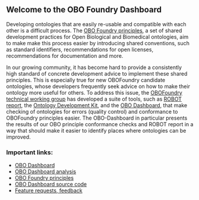 ## Welcome to the OBO Foundry Dashboard

Developing ontologies that are easily re-usable and compatible with each other is
a difficult process. 
The [OBO Foundry principles](http://www.obofoundry.org/principles/fp-000-summary.html), a set of shared development practices for Open Biological and Biomedical ontologies, 
aim to make make this process easier by introducing shared conventions, such as standard identifiers, recommendations for open licenses, recommendations for documentation and more.

In our growing community, it has become hard to provide a consistently high standard of concrete development advice to implement these shared principles. 
This is especially true for new OBOFoundry candidate ontologies, whose developers frequently seek advice on how to make their ontology more useful for others. 
To address this issue, the [OBOFoundry technical working group](http://www.obofoundry.org/docs/TechnicalWG.html) has developed a suite of tools, such as [ROBOT report](http://robot.obolibrary.org/report), the [Ontology Development Kit](https://github.com/INCATools/ontology-development-kit), and the [OBO Dashboard](https://github.com/OBOFoundry/OBO-Dashboard), that make checking of ontologies for errors (quality control) and conformance to OBOFoundry principles easier. 
The OBO-Dashboard in particular presents the results of our OBO principle conformance checks and ROBOT report in a way that should make it easier to identify places where ontologies can be improved.

### Important links:
- [OBO Dashboard](dashboard/index.html)
- [OBO Dashboard analysis](dashboard/analysis.html)
- [OBO Foundry principles](http://www.obofoundry.org/principles/fp-000-summary.html)
- [OBO Dashboard source code](https://github.com/OBOFoundry/OBO-Dashboard)
- [Feature requests, feedback](https://github.com/OBOFoundry/OBO-Dashboard/issues)